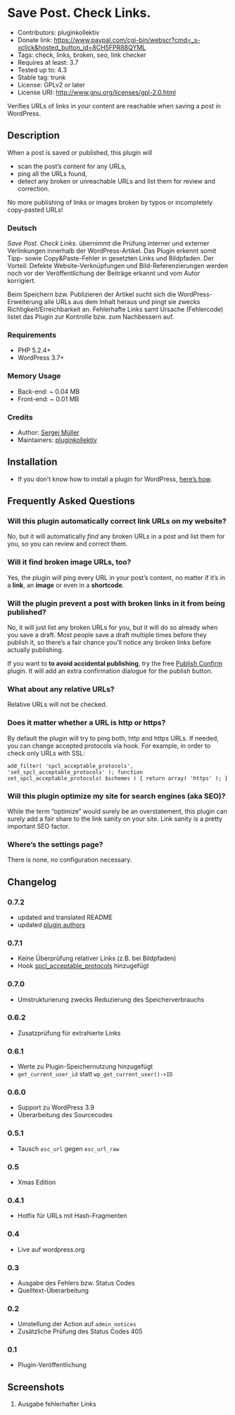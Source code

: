 # Save Post. Check Links. #
* Contributors:      pluginkollektiv
* Donate link:       https://www.paypal.com/cgi-bin/webscr?cmd=_s-xclick&hosted_button_id=8CH5FPR88QYML
* Tags:              check, links, broken, seo, link checker
* Requires at least: 3.7
* Tested up to:      4.3
* Stable tag:        trunk
* License:           GPLv2 or later
* License URI:       http://www.gnu.org/licenses/gpl-2.0.html


Verifies URLs of links in your content are reachable when saving a post in WordPress.


## Description ##
When a post is saved or published, this plugin will

* scan the post’s content for any URLs,
* ping all the URLs found,
* detect any broken or unreachable URLs and list them for review and correction.

No more publishing of links or images broken by typos or incompletely copy-pasted URLs!


### Deutsch ###
*Save Post. Check Links.* übernimmt die Prüfung interner und externer Verlinkungen innerhalb der WordPress-Artikel. Das Plugin erkennt somit Tipp- sowie Copy&Paste-Fehler in gesetzten Links und Bildpfaden. Der Vorteil: Defekte Website-Verknüpfungen und Bild-Referenzierungen werden noch vor der Veröffentlichung der Beiträge erkannt und vom Autor korrigiert.

Beim Speichern bzw. Publizieren der Artikel sucht sich die WordPress-Erweiterung alle URLs aus dem Inhalt heraus und pingt sie zwecks Richtigkeit/Erreichbarkeit an. Fehlerhafte Links samt Ursache (Fehlercode) listet das Plugin zur Kontrolle bzw. zum Nachbessern auf.


### Requirements ###
* PHP 5.2.4+
* WordPress 3.7+


### Memory Usage ###
* Back-end: ~ 0.04 MB
* Front-end: ~ 0.01 MB


### Credits ###
* Author: [Sergej Müller](https://sergejmueller.github.io/)
* Maintainers: [pluginkollektiv](http://pluginkollektiv.org)


## Installation ##
* If you don’t know how to install a plugin for WordPress, [here’s how](http://codex.wordpress.org/Managing_Plugins#Installing_Plugins).


## Frequently Asked Questions ##
### Will this plugin automatically correct link URLs on my website? ###
No, but it will automatically _find_ any broken URLs in a post and list them for you, so you can review and correct them.

### Will it find broken image URLs, too? ###
Yes, the plugin will ping every URL in your post’s content, no matter if it’s in a **link**, an **image** or even in a **shortcode**.

### Will the plugin prevent a post with broken links in it from being published? ###
No, it will just list any broken URLs for you, but it will do so already when you save a draft. Most people save a draft multiple times before they publish it, so there’s a fair chance you’ll notice any broken links before actually publishing.

If you want to **to avoid accidental publishing**, try the free [Publish Confirm](https://wordpress.org/plugins/publish-confirm/) plugin. It will add an extra confirmation dialogue for the publish button.

### What about any relative URLs? ###
Relative URLs will not be checked.

### Does it matter whether a URL is http or https? ###
By default the plugin will try to ping both, http and https URLs. If needed, you can change accepted protocols via hook. For example, in order to check only URLs with SSL:

`add_filter( 'spcl_acceptable_protocols', 'set_spcl_acceptable_protocols' );
function set_spcl_acceptable_protocols( $schemes ) {
	return array( 'https' );
}`

### Will this plugin optimize my site for search engines (aka SEO)? ###
While the term “optimize” would surely be an overstatement, this plugin can surely add a fair share to the link sanity on your site. Link sanity is a pretty important SEO factor.

### Where’s the settings page? ###
There is none, no configuration necessary.


## Changelog ##
### 0.7.2 ###
* updated and translated README
* updated [plugin authors](https://gist.github.com/glueckpress/f058c0ab973d45a72720)

### 0.7.1 ###
* Keine Überprüfung relativer Links (z.B. bei Bildpfaden)
* Hook [spcl_acceptable_protocols](https://gist.github.com/sergejmueller/b515138b23b39ebfd1e5) hinzugefügt

### 0.7.0 ###
* Umstrukturierung zwecks Reduzierung des Speicherverbrauchs

### 0.6.2 ###
* Zusatzprüfung für extrahierte Links

### 0.6.1 ###
* Werte zu Plugin-Speichernutzung hinzugefügt
* `get_current_user_id` statt `wp_get_current_user()->ID`

### 0.6.0 ###
* Support zu WordPress 3.9
* Überarbeitung des Sourcecodes

### 0.5.1 ###
* Tausch `esc_url` gegen `esc_url_raw`

### 0.5 ###
* Xmas Edition

### 0.4.1 ###
* Hotfix für URLs mit Hash-Fragmenten

### 0.4 ###
* Live auf wordpress.org

### 0.3 ###
* Ausgabe des Fehlers bzw. Status Codes
* Quelltext-Überarbeitung

### 0.2 ###
* Umstellung der Action auf `admin_notices`
* Zusätzliche Prüfung des Status Codes 405

### 0.1 ###
* Plugin-Veröffentlichung


## Screenshots ##
1. Ausgabe fehlerhafter Links
